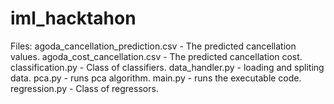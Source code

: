 # iml_hacktahon

Files:
    agoda_cancellation_prediction.csv - The predicted cancellation values.
    agoda_cost_cancellation.csv - The predicted cancellation cost.
    classification.py - Class of classifiers.
    data_handler.py - loading and spliting data.
    pca.py - runs pca algorithm.
    main.py - runs the executable code.
    regression.py - Class of regressors.
    
    
